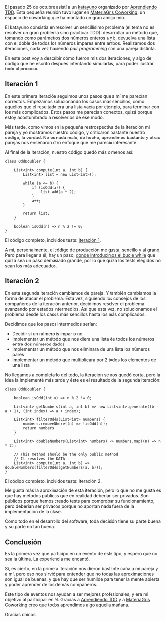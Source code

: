 El pasado 25 de octubre asistí a un [katayuno] organizado por [Aprendiendo TDD].
Esta pequeña reunión tuvo lugar en [MateriaGris Coworking], un espacio de coworking
que ha montado un gran amigo mío.

El katayuno consistía en resolver un sencillísimo problema (el tema no es resolver
un gran problema sino practicar TDD): desarrollar un método que, tomando como parámetros
dos números enteros `a` y `b`, devuelva una lista con el doble de todos los números
impares entre ambos. Realizamos dos iteraciones, cada vez haciendo *pair programming*
con una pareja distinta.

En este post voy a describir cómo fueron mis dos iteraciones, y algo de código que
he escrito después intentando simularlas, para poder ilustrar todo el proceso.

## Iteración 1

En este primera iteración seguimos unos pasos que a mí me parecían correctos.
Empezamos solucionando los casos más sencillos, como aquellos que el resultado
era una lista vacía por ejemplo, para terminar con los más complicados. Estos
pasos me parecían correctos, quizá porque estoy acostumbrado a resolverlos de
ese modo.

Más tarde, como vimos en la pequeña restrospectiva de la iteración mi pareja
y yo mostramos nuestro código, y criticaron bastante nuestro código, la verdad.
No es nada malo, de hecho, aprendimos bastante y otras parejas nos enseñaron
otro enfoque que me pareció interesante.

Al final de la iteración, nuestro código quedó más o menos así: 

    class OddDoubler {

        List<int> compute(int a, int b) {
            List<int> list = new List<int>();

            while (a <= b) {
                if (isOdd(a)) {
                    list.add(a * 2);
                }
                a++;
            }

            return list;
        }

        boolean isOdd(n) => n % 2 != 0;
    }

El código completo, incluidos tests:
[iteración 1](https://github.com/rchavarria/katayuno-octubre-2014/blob/master/iteration-1/odd-doubles.dart).

A mí, personalmente, el código de producción me gusta, sencillo y
al grano. Pero para llegar a él, hay un paso, 
[donde introducimos el bucle while](https://github.com/rchavarria/katayuno-octubre-2014/commit/135d644fdbe75c5c8d6e17cd8f1461f7eaac67ce)
que quizá sea un paso demasiado grande, por lo que quizá los tests
elegidos no sean los más adecuados.

## Iteración 2

En esta segunda iteración cambiamos de pareja. Y también cambiamos la forma
de atacar el problema. Esta vez, siguiendo los consejos de los compañeros
de la iteración anterior, decidimos resolver el problema avanzando por
estados intermedios. Así que esta vez, no solucionamos el problema
desde los casos más sencillos hasta los más complicados.

Decidimos que los pasos intermedios serían:

- Decidir si un número is impar o no
- Implementar un método que nos diera una lista de todos los números entre
dos números dados
- Implementar un método que nos eliminara de una lista los números pares
- Implementar un método que multiplicara por 2 todos los elementos de
una lista

No llegamos a completarlo del todo, la iteración se nos quedó corta, pero
la idea la implementé más tarde y éste es el resultado de la
segunda iteración:

    class OddDoubler {

        boolean isOdd(int n) => n % 2 != 0;

        List<int> getNumbers(int a, int b) => new List<int>.generate((b - a + 1), (int index) => a + index);

        List<int> filterOdds(List<int> numbers) {
            numbers.removeWhere((n) => !isOdd(n));
            return numbers;
        }
        
        List<int> doubleNumbers(List<int> numbers) => numbers.map((n) => n * 2);

        // This method should be the only public method
        // It resolves the KATA
        List<int> compute(int a, int b) => doubleNumbers(filterOdds(getNumbers(a, b)));
    }

El código completo, incluidos tests:
[iteración 2](https://github.com/rchavarria/katayuno-octubre-2014/blob/master/iteration-2/odd-doubles.dart).

Me gusta más la aproximación de esta iteración, pero lo que no me gusta
es que hay métodos públicos que en realidad deberían ser privados. Son
públicos porque hemos creado tests para comprobar su funcionamiento, pero
deberían ser privados porque no aportan nada fuera de la implementación
de la clase. 

Como todo en el desarrollo del software, toda decisión tiene su parte
buena y su parte no tan buena.

## Conclusión

Es la primera vez que participo en un evento de este tipo, y espero que no
sea la última. La experiencia me encantó.

Sí, es cierto, en la primera iteración nos dieron bastante caña a mi pareja
y a mí, pero eso nos sirvió para entender que no todas las aproximaciones son
igual de buenas, y que hay que ser humilde para tener la mente abierta y
poder aprender de los demás compañeros.

Este tipo de eventos nos ayudan a ser mejores profesionales, y era mi objetivo
al participar en él. Gracias a [Aprendiendo TDD] y a [MateriaGris Coworking]
creo que todos aprendimos algo aquella mañana.

Gracias chicos.

[katayuno]: http://katayunos.com
[Aprendiendo TDD]: http://aprendiendotdd.com
[MateriaGris Coworking]: http://www.materiagriscoworking.com

